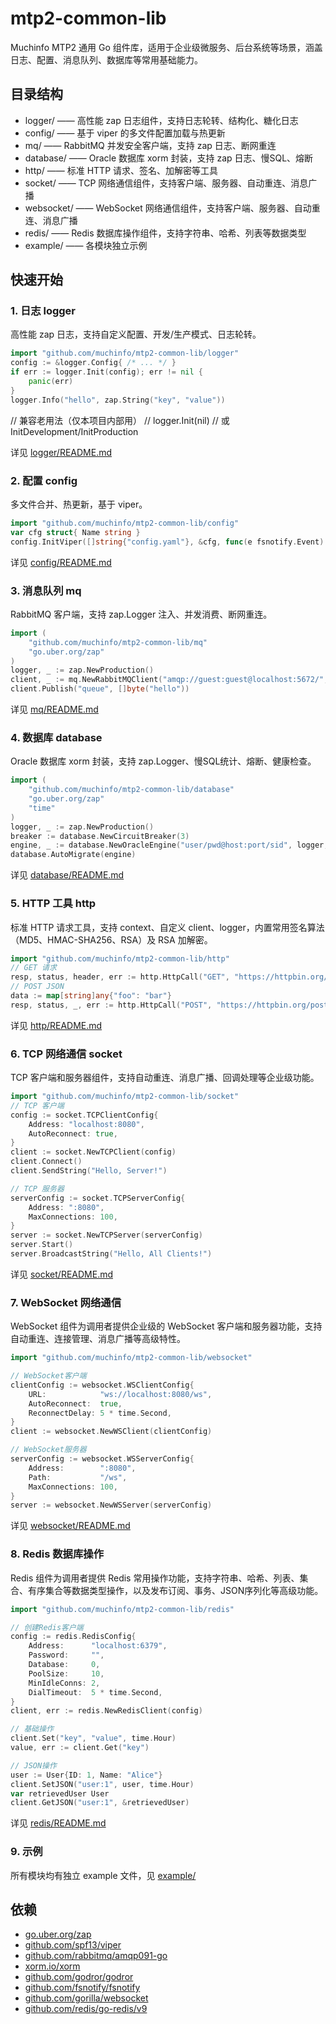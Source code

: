 # mtp2-common-lib

Muchinfo MTP2 通用 Go 组件库，适用于企业级微服务、后台系统等场景，涵盖日志、配置、消息队列、数据库等常用基础能力。

## 目录结构

- logger/    —— 高性能 zap 日志组件，支持日志轮转、结构化、糖化日志
- config/    —— 基于 viper 的多文件配置加载与热更新
- mq/        —— RabbitMQ 并发安全客户端，支持 zap 日志、断网重连
- database/  —— Oracle 数据库 xorm 封装，支持 zap 日志、慢SQL、熔断
- http/      —— 标准 HTTP 请求、签名、加解密等工具
- socket/    —— TCP 网络通信组件，支持客户端、服务器、自动重连、消息广播
- websocket/ —— WebSocket 网络通信组件，支持客户端、服务器、自动重连、消息广播
- redis/     —— Redis 数据库操作组件，支持字符串、哈希、列表等数据类型
- example/   —— 各模块独立示例

## 快速开始

### 1. 日志 logger

高性能 zap 日志，支持自定义配置、开发/生产模式、日志轮转。

```go
import "github.com/muchinfo/mtp2-common-lib/logger"
config := &logger.Config{ /* ... */ }
if err := logger.Init(config); err != nil {
    panic(err)
}
logger.Info("hello", zap.String("key", "value"))
```

// 兼容老用法（仅本项目内部用）
// logger.Init(nil) // 或 InitDevelopment/InitProduction

详见 [logger/README.md](logger/README.md)

### 2. 配置 config

多文件合并、热更新，基于 viper。

```go
import "github.com/muchinfo/mtp2-common-lib/config"
var cfg struct{ Name string }
config.InitViper([]string{"config.yaml"}, &cfg, func(e fsnotify.Event) { /* ... */ })
```

详见 [config/README.md](config/README.md)

### 3. 消息队列 mq

RabbitMQ 客户端，支持 zap.Logger 注入、并发消费、断网重连。

```go
import (
    "github.com/muchinfo/mtp2-common-lib/mq"
    "go.uber.org/zap"
)
logger, _ := zap.NewProduction()
client, _ := mq.NewRabbitMQClient("amqp://guest:guest@localhost:5672/", logger)
client.Publish("queue", []byte("hello"))
```

详见 [mq/README.md](mq/README.md)

### 4. 数据库 database

Oracle 数据库 xorm 封装，支持 zap.Logger、慢SQL统计、熔断、健康检查。

```go
import (
    "github.com/muchinfo/mtp2-common-lib/database"
    "go.uber.org/zap"
    "time"
)
logger, _ := zap.NewProduction()
breaker := database.NewCircuitBreaker(3)
engine, _ := database.NewOracleEngine("user/pwd@host:port/sid", logger, 100*time.Millisecond, breaker)
database.AutoMigrate(engine)
```

详见 [database/README.md](database/README.md)

### 5. HTTP 工具 http

标准 HTTP 请求工具，支持 context、自定义 client、logger，内置常用签名算法（MD5、HMAC-SHA256、RSA）及 RSA 加解密。

```go
import "github.com/muchinfo/mtp2-common-lib/http"
// GET 请求
resp, status, header, err := http.HttpCall("GET", "https://httpbin.org/get", nil, nil, nil)
// POST JSON
data := map[string]any{"foo": "bar"}
resp, status, _, err := http.HttpCall("POST", "https://httpbin.org/post", data, nil, nil)
```

详见 [http/README.md](http/README.md)

### 6. TCP 网络通信 socket

TCP 客户端和服务器组件，支持自动重连、消息广播、回调处理等企业级功能。

```go
import "github.com/muchinfo/mtp2-common-lib/socket"
// TCP 客户端
config := socket.TCPClientConfig{
    Address: "localhost:8080",
    AutoReconnect: true,
}
client := socket.NewTCPClient(config)
client.Connect()
client.SendString("Hello, Server!")

// TCP 服务器
serverConfig := socket.TCPServerConfig{
    Address: ":8080",
    MaxConnections: 100,
}
server := socket.NewTCPServer(serverConfig)
server.Start()
server.BroadcastString("Hello, All Clients!")
```

详见 [socket/README.md](socket/README.md)

### 7. WebSocket 网络通信

WebSocket 组件为调用者提供企业级的 WebSocket 客户端和服务器功能，支持自动重连、连接管理、消息广播等高级特性。

```go
import "github.com/muchinfo/mtp2-common-lib/websocket"

// WebSocket客户端
clientConfig := websocket.WSClientConfig{
    URL:            "ws://localhost:8080/ws",
    AutoReconnect:  true,
    ReconnectDelay: 5 * time.Second,
}
client := websocket.NewWSClient(clientConfig)

// WebSocket服务器  
serverConfig := websocket.WSServerConfig{
    Address:        ":8080",
    Path:           "/ws",
    MaxConnections: 100,
}
server := websocket.NewWSServer(serverConfig)
```

详见 [websocket/README.md](websocket/README.md)

### 8. Redis 数据库操作

Redis 组件为调用者提供 Redis 常用操作功能，支持字符串、哈希、列表、集合、有序集合等数据类型操作，以及发布订阅、事务、JSON序列化等高级功能。

```go
import "github.com/muchinfo/mtp2-common-lib/redis"

// 创建Redis客户端
config := redis.RedisConfig{
    Address:      "localhost:6379",
    Password:     "",
    Database:     0,
    PoolSize:     10,
    MinIdleConns: 2,
    DialTimeout:  5 * time.Second,
}
client, err := redis.NewRedisClient(config)

// 基础操作
client.Set("key", "value", time.Hour)
value, err := client.Get("key")

// JSON操作
user := User{ID: 1, Name: "Alice"}
client.SetJSON("user:1", user, time.Hour)
var retrievedUser User
client.GetJSON("user:1", &retrievedUser)
```

详见 [redis/README.md](redis/README.md)

### 9. 示例

所有模块均有独立 example 文件，见 [example/](example/)

## 依赖

- [go.uber.org/zap](https://github.com/uber-go/zap)
- [github.com/spf13/viper](https://github.com/spf13/viper)
- [github.com/rabbitmq/amqp091-go](https://github.com/rabbitmq/amqp091-go)
- [xorm.io/xorm](https://xorm.io/)
- [github.com/godror/godror](https://github.com/godror/godror)
- [github.com/fsnotify/fsnotify](https://github.com/fsnotify/fsnotify)
- [github.com/gorilla/websocket](https://github.com/gorilla/websocket)
- [github.com/redis/go-redis/v9](https://github.com/redis/go-redis)
